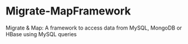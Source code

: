# Migrate-MapFramework
Migrate &amp; Map: A framework to access data from MySQL, MongoDB or HBase using MySQL queries
